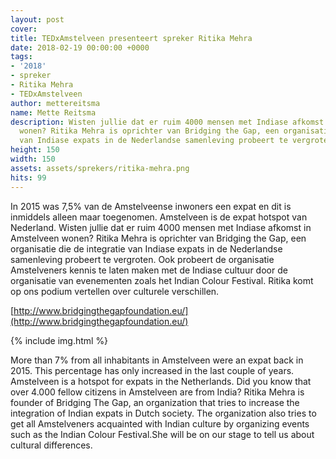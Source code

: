 ```yaml
---
layout: post
cover:
title: TEDxAmstelveen presenteert spreker Ritika Mehra
date: 2018-02-19 00:00:00 +0000
tags:
- '2018'
- spreker
- Ritika Mehra
- TEDxAmstelveen
author: mettereitsma
name: Mette Reitsma
description: Wisten jullie dat er ruim 4000 mensen met Indiase afkomst in Amstelveen
  wonen? Ritika Mehra is oprichter van Bridging the Gap, een organisatie die de integratie
  van Indiase expats in de Nederlandse samenleving probeert te vergroten.
height: 150
width: 150
assets: assets/sprekers/ritika-mehra.png
hits: 99
---
```


In 2015 was 7,5% van de Amstelveense inwoners een expat en dit is inmiddels alleen maar toegenomen. Amstelveen is de expat hotspot van Nederland. Wisten jullie dat er ruim 4000 mensen met Indiase afkomst in Amstelveen wonen? Ritika Mehra is oprichter van Bridging the Gap, een organisatie die de integratie van Indiase expats in de Nederlandse samenleving probeert te vergroten. Ook probeert de organisatie Amstelveners kennis te laten maken met de Indiase cultuur door de organisatie van evenementen zoals het Indian Colour Festival. Ritika komt op ons podium vertellen over culturele verschillen.

[http://www.bridgingthegapfoundation.eu/](http://www.bridgingthegapfoundation.eu/)

{% include img.html %}

More than 7% from all inhabitants in Amstelveen were an expat back in 2015. This percentage has only increased in the last couple of years. Amstelveen is a hotspot for expats in the Netherlands.
Did you know that over 4.000 fellow citizens in Amstelveen are from India? Ritika Mehra is founder of Bridging The Gap, an organization that tries to increase the integration of Indian expats in Dutch society.
The organization also tries to get all Amstelveners acquainted with Indian culture by organizing events such as the Indian Colour Festival.She will be on our stage to tell us about cultural differences.
